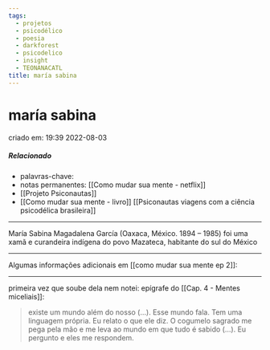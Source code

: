 ```yaml
---
tags:
  - projetos
  - psicodélico
  - poesia
  - darkforest
  - psicodelico
  - insight
  - TEONANACATL
title: maría sabina
---
```


# maría sabina

criado em: 19:39 2022-08-03

##### Relacionado

- palavras-chave:
- notas permanentes: [[Como mudar sua mente - netflix]]
- [[Projeto Psiconautas]]
- [[Como mudar sua mente - livro]] [[Psiconautas viagens com a ciência psicodélica brasileira]]

---

María Sabina Magadalena García (Oaxaca, México. 1894 – 1985) foi uma xamã e curandeira indígena do povo Mazateca, habitante do sul do México

---

Algumas informações adicionais em [[como mudar sua mente ep 2]]:

---

primeira vez que soube dela nem notei: epígrafe do [[Cap. 4 - Mentes miceliais]]:

>existe um mundo além do nosso (…). Esse mundo fala. Tem uma linguagem própria. Eu relato o que ele diz. O cogumelo sagrado me pega pela mão e me leva ao mundo em que tudo é sabido (…). Eu pergunto e eles me respondem.
